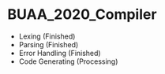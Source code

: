 # BUAA_2020_Compiler
+ Lexing (Finished)
+ Parsing (Finished)
+ Error Handling (Finished)
+ Code Generating (Processing)